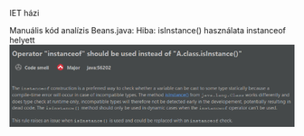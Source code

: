 IET házi

Manuális kód analízis
Beans.java:
 Hiba: isInstance() használata instanceof helyett
 ![](instanceof.png)
